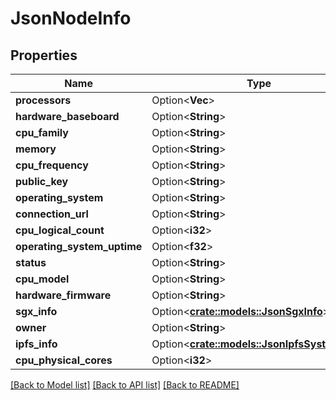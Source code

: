 # JsonNodeInfo

## Properties

Name | Type | Description | Notes
------------ | ------------- | ------------- | -------------
**processors** | Option<**Vec<String>**> |  | [optional]
**hardware_baseboard** | Option<**String**> |  | [optional]
**cpu_family** | Option<**String**> |  | [optional]
**memory** | Option<**String**> |  | [optional]
**cpu_frequency** | Option<**String**> |  | [optional]
**public_key** | Option<**String**> |  | [optional]
**operating_system** | Option<**String**> |  | [optional]
**connection_url** | Option<**String**> |  | [optional]
**cpu_logical_count** | Option<**i32**> |  | [optional]
**operating_system_uptime** | Option<**f32**> |  | [optional]
**status** | Option<**String**> |  | [optional]
**cpu_model** | Option<**String**> |  | [optional]
**hardware_firmware** | Option<**String**> |  | [optional]
**sgx_info** | Option<[**crate::models::JsonSgxInfo**](json_SGXInfo.md)> |  | [optional]
**owner** | Option<**String**> |  | [optional]
**ipfs_info** | Option<[**crate::models::JsonIpfsSystemInfo**](json_IPFSSystemInfo.md)> |  | [optional]
**cpu_physical_cores** | Option<**i32**> |  | [optional]

[[Back to Model list]](../README.md#documentation-for-models) [[Back to API list]](../README.md#documentation-for-api-endpoints) [[Back to README]](../README.md)


